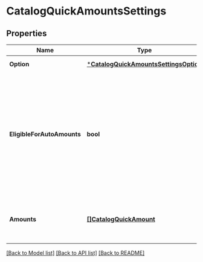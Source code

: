 # CatalogQuickAmountsSettings

## Properties

 Name                       | Type                                                                           | Description                                                                                                                                              | Notes                        
----------------------------|--------------------------------------------------------------------------------|----------------------------------------------------------------------------------------------------------------------------------------------------------|------------------------------
 **Option**                 | [***CatalogQuickAmountsSettingsOption**](CatalogQuickAmountsSettingsOption.md) |                                                                                                                                                          | [default to null]            
 **EligibleForAutoAmounts** | **bool**                                                                       | Represents location&#x27;s eligibility for auto amounts The boolean should be consistent with whether there are AUTO amounts in the &#x60;amounts&#x60;. | [optional] [default to null] 
 **Amounts**                | [**[]CatalogQuickAmount**](CatalogQuickAmount.md)                              | Represents a set of Quick Amounts at this location.                                                                                                      | [optional] [default to null] 

[[Back to Model list]](../README.md#documentation-for-models) [[Back to API list]](../README.md#documentation-for-api-endpoints) [[Back to README]](../README.md)

